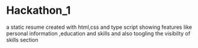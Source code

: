 # Hackathon_1
a static resume created with html,css and type script showing features like personal information ,education and skills and also toogling the visibilty of skills section
